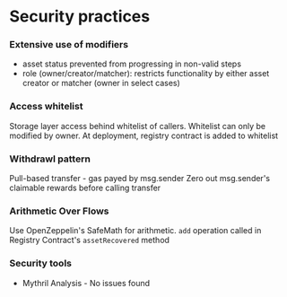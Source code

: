 # Security practices

### Extensive use of modifiers
- asset status prevented from progressing in non-valid steps
- role (owner/creator/matcher): restricts functionality by either asset creator or matcher (owner in select cases)

### Access whitelist
Storage layer access behind whitelist of callers. Whitelist can only be modified by owner. At deployment, registry contract is added to whitelist

### Withdrawl pattern
Pull-based transfer - gas payed by msg.sender
Zero out msg.sender's claimable rewards before calling transfer

### Arithmetic Over Flows
Use OpenZeppelin's SafeMath for arithmetic. `add` operation called in Registry Contract's `assetRecovered` method

### Security tools
- Mythril Analysis - No issues found